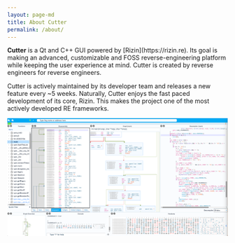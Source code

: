 ```yaml
---
layout: page-md
title: About Cutter
permalink: /about/
---
```

<p><strong>Cutter</strong> is a Qt and C++ GUI powered by [Rizin](https://rizin.re). Its goal is making an advanced, customizable and FOSS reverse-engineering platform while keeping the user experience at mind. Cutter is created by reverse engineers for reverse engineers.</p>
<p>Cutter is actively maintained by its developer team and releases a new feature every ~5 weeks. Naturally, Cutter enjoys the fast paced development of its core, Rizin. This makes the project one of the most actively developed RE frameworks.</p>

![Cutter's Screenshot](/assets/images/cutter-screenshot.png)
